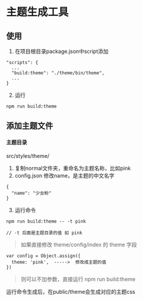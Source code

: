 # 主题生成工具
## 使用
1. 在项目根目录package.json中script添加
```
"scripts": {
  ...
  "build:theme": "./theme/bin/theme",
  ...
}
```
2. 运行
```
npm run build:theme
```

## 添加主题文件
#### 主题目录
src/styles/theme/
1. 复制normal文件夹，重命名为主题名称，比如pink
2. config.json 修改name，是主题的中文名字
```
{
  "name": "少女粉"
}
```
3. 运行命令
```
npm run build:theme -- -t pink

// -t 后面是主题目录的值 如 pink
```
> 如果直接修改 theme/config/index 的 theme 字段
```
var config = Object.assign({
  theme: 'pink',  ----->  修改成主题的值
})
```

> 则可以不加参数，直接运行 npm run build:theme

运行命令生成后，在public/theme会生成对应的主题css
